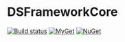 # DSFrameworkCore
[![Build status](https://ci.appveyor.com/api/projects/status/92u846t2iqkjm3y8?svg=true)](https://ci.appveyor.com/project/densidenko/dsframeworkcore) [![MyGet](https://img.shields.io/myget/dsframeworkcore/vpre/DSFramework.svg?label=myget)](https://www.myget.org/gallery/dsframeworkcore) [![NuGet](https://img.shields.io/nuget/v/DSFramework.Common.svg)](https://www.nuget.org/packages?q=dsframework)
